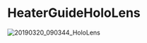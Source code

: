 # HeaterGuideHoloLens

![20190320_090344_HoloLens](https://user-images.githubusercontent.com/21102697/54703259-4f274d80-4b30-11e9-8a32-ffdd4ea3b777.jpg)
